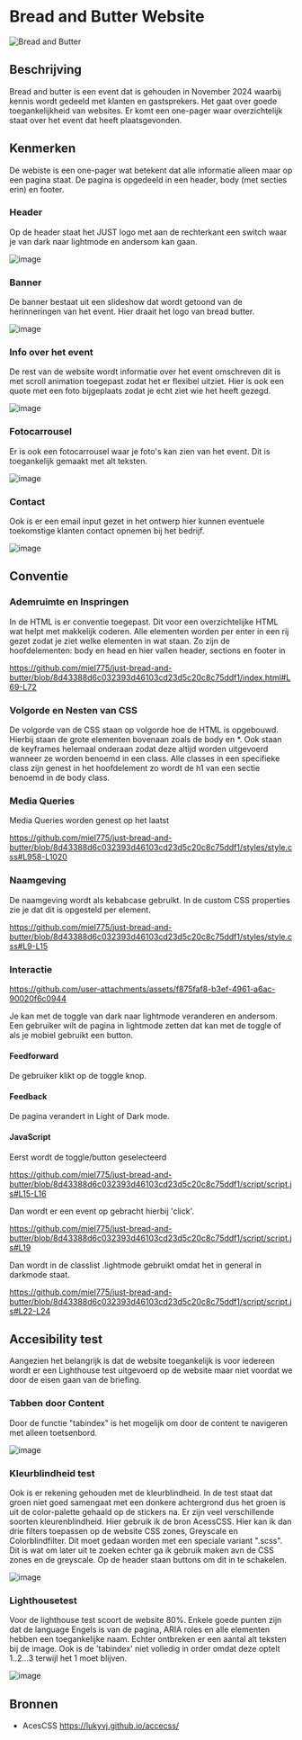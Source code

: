# Bread and Butter Website

![Bread and Butter](https://github.com/user-attachments/assets/026f4940-9f18-4f51-a219-054bc690ceec)


## Beschrijving
Bread and butter is een event dat is gehouden in November 2024 waarbij kennis wordt gedeeld met klanten en gastsprekers. Het gaat over goede toegankelijkheid van websites. Er komt een one-pager waar overzichtelijk staat over het event dat heeft plaatsgevonden. 

## Kenmerken
De webiste is een one-pager wat betekent dat alle informatie alleen maar op een pagina staat. De pagina is opgedeeld in een header, body (met secties erin) en footer.

<h3>Header</h3>
Op de header staat het JUST logo met aan de rechterkant een switch waar je van dark naar lightmode en andersom kan gaan.

![image](https://github.com/user-attachments/assets/a9681cc8-c96a-4269-83b3-bf72345736fd)

<h3>Banner</h3>
De banner bestaat uit een slideshow dat wordt getoond van de herinneringen van het event. Hier draait het logo van bread butter.

![image](https://github.com/user-attachments/assets/ac004f6c-b774-472e-b4a5-7b997b249c9a)

<h3>Info over het event</h3>
De rest van de website wordt informatie over het event omschreven dit is met scroll animation toegepast zodat het er flexibel uitziet. Hier is ook een quote met een foto bijgeplaats zodat je echt ziet wie het heeft gezegd.

![image](https://github.com/user-attachments/assets/17951c0e-41e0-4803-8d5d-a72e375cead5)

<h3>Fotocarrousel</h3>
Er is ook een fotocarrousel waar je foto's kan zien van het event. Dit is toegankelijk gemaakt met alt teksten.

![image](https://github.com/user-attachments/assets/c52b3a95-92a9-4cea-864c-2dfc9bef9ace)


<h3>Contact</h3>
Ook is er een email input gezet in het ontwerp hier kunnen eventuele toekomstige klanten contact opnemen bij het bedrijf.

![image](https://github.com/user-attachments/assets/92747c3b-a353-45df-9fc3-7ae84e97e031)

<h2>Conventie</h2>

<h3>Ademruimte en Inspringen</h3>
<p>In de HTML is er conventie toegepast. Dit voor een overzichtelijke HTML wat helpt met makkelijk coderen. Alle elementen worden per enter in een rij gezet zodat je ziet welke elementen in wat staan. Zo zijn de hoofdelementen: body en head en hier vallen header, sections en footer in </p>

https://github.com/miel775/just-bread-and-butter/blob/8d43388d6c032393d46103cd23d5c20c8c75ddf1/index.html#L69-L72

<h3>Volgorde en Nesten van CSS</h3>
<p>De volgorde van de CSS staan op volgorde hoe de HTML is opgebouwd. Hierbij staan de grote elementen bovenaan zoals de body en *. Ook staan de keyframes helemaal onderaan zodat deze altijd worden uitgevoerd wanneer ze worden benoemd in een class. Alle classes in een specifieke class zijn genest in het hoofdelement zo wordt de h1 van een sectie benoemd in de body class.</p>

<h3>Media Queries</h3>
<p>Media Queries worden genest op het laatst</p>

https://github.com/miel775/just-bread-and-butter/blob/8d43388d6c032393d46103cd23d5c20c8c75ddf1/styles/style.css#L958-L1020

<h3>Naamgeving</h3>
<p>De naamgeving wordt als kebabcase gebruikt. In de custom CSS properties zie je dat dit is opgesteld per element.</p>

https://github.com/miel775/just-bread-and-butter/blob/8d43388d6c032393d46103cd23d5c20c8c75ddf1/styles/style.css#L9-L15

<h3>Interactie</h3>

https://github.com/user-attachments/assets/f875faf8-b3ef-4961-a6ac-90020f6c0944

<p>Je kan met de toggle van dark naar lightmode veranderen en andersom. Een gebruiker wilt de pagina in lightmode zetten dat kan met de toggle of als je mobiel gebruikt een button.</p>

<h4>Feedforward</h4>
<p>De gebruiker klikt op de toggle knop.</p>

<h4>Feedback</h4>
<p>De pagina verandert in Light of Dark mode.</p>

<h4>JavaScript</h4>
Eerst wordt de toggle/button geselecteerd

https://github.com/miel775/just-bread-and-butter/blob/8d43388d6c032393d46103cd23d5c20c8c75ddf1/script/script.js#L15-L16

Dan wordt er een event op gebracht hierbij 'click'.

https://github.com/miel775/just-bread-and-butter/blob/8d43388d6c032393d46103cd23d5c20c8c75ddf1/script/script.js#L19

Dan wordt in de classlist .lightmode gebruikt omdat het in general in darkmode staat.

https://github.com/miel775/just-bread-and-butter/blob/8d43388d6c032393d46103cd23d5c20c8c75ddf1/script/script.js#L22-L24

<h2>Accesibility test</h2>
<p>Aangezien het belangrijk is dat de website toegankelijk is voor iedereen wordt er een Lighthouse test uitgevoerd op de website maar niet voordat we door de eisen gaan van de briefing.</p>

<h3>Tabben door Content</h3>
<p>Door de functie "tabindex" is het mogelijk om door de content te navigeren met alleen toetsenbord.</p>

![image](https://github.com/user-attachments/assets/41c95fb7-5d54-4e46-8346-7ee0bc7b6f71)

<h3>Kleurblindheid test</h3>
<p>Ook is er rekening gehouden met de kleurblindheid. In de test staat dat groen niet goed samengaat met een donkere achtergrond dus het groen is uit de color-palette gehaald op de stickers na. Er zijn veel verschillende soorten kleurenblindheid. Hier gebruik ik de bron AcessCSS. Hier kan ik dan drie filters toepassen op de website CSS zones, Greyscale en Colorblindfilter. Dit moet gedaan worden met een speciale variant ".scss". Dit is wat om later uit te zoeken echter ga ik gebruik maken avn de CSS zones en de greyscale. Op de header staan buttons om dit in te schakelen.</p>

![image](https://github.com/user-attachments/assets/d385f338-3b71-4250-a345-51b2d0ab4487)

<h3>Lighthousetest</h3>
<p>Voor de lighthouse test scoort de website 80%. Enkele goede punten zijn dat de language Engels is van de pagina, ARIA roles en alle elementen hebben een toegankelijke naam. Echter ontbreken er een aantal alt teksten bij de image. Ook is de 'tabindex' niet volledig in order omdat deze optelt 1..2...3 terwijl het 1 moet blijven.</p>

![image](https://github.com/user-attachments/assets/71d51d94-e81b-4b1f-8b32-127195a5abd9)



## Bronnen

- AcesCSS https://lukyvj.github.io/accecss/


